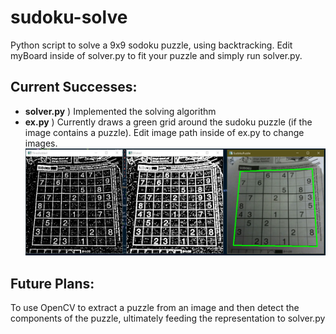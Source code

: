 # sudoku-solve
Python script to solve a 9x9 sodoku puzzle, using backtracking. Edit myBoard inside of solver.py to fit your puzzle and simply run solver.py.


## Current Successes:
* <b>solver.py</b> ) Implemented the solving algorithm
* <b>ex.py</b> ) Currently draws a green grid around the sudoku puzzle (if the image contains a puzzle). Edit image path inside of ex.py to change images.
![ex.py](/Example.png)
## Future Plans:
To use OpenCV to extract a puzzle from an image and then detect the components of the puzzle, ultimately feeding the representation to solver.py

